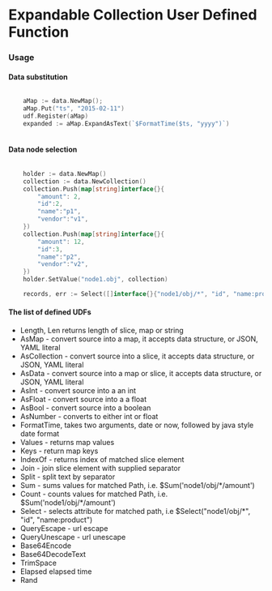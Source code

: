 # Expandable Collection User Defined Function

### Usage


#### Data substitution

```go

    aMap := data.NewMap();
    aMap.Put("ts", "2015-02-11")
    udf.Register(aMap)
    expanded := aMap.ExpandAsText(`$FormatTime($ts, "yyyy")`)
 
```
#### Data node selection


```go

	holder := data.NewMap()
    collection := data.NewCollection()
    collection.Push(map[string]interface{}{
        "amount": 2,
        "id":2,
        "name":"p1",
        "vendor":"v1",
    })
    collection.Push(map[string]interface{}{
        "amount": 12,
        "id":3,
        "name":"p2",
        "vendor":"v2",
    })
    holder.SetValue("node1.obj", collection)

	records, err := Select([]interface{}{"node1/obj/*", "id", "name:product"}, holder)


```

#### The list of defined UDFs

-  Length, Len returns length of slice, map or string
-  AsMap - convert source into a map, it accepts data structure, or JSON, YAML literal
-  AsCollection - convert source into a slice, it accepts data structure, or JSON, YAML literal
-  AsData - convert source into a map or slice, it accepts data structure, or JSON, YAML literal
-  AsInt - convert source into a an int
-  AsFloat - convert source into a a float
-  AsBool  - convert source into a boolean
-  AsNumber - converts to either int or float
-  FormatTime, takes two arguments, date or now, followed by java style date format
-  Values - returns map values
-  Keys  - return map keys
-  IndexOf - returns index of matched slice element
-  Join - join slice element with supplied separator
-  Split - split text by separator
-  Sum - sums values for matched Path, i.e. $Sum('node1/obj/*/amount')
-  Count - counts values for matched Path, i.e. $Sum('node1/obj/*/amount')
-  Select - selects attribute for matched path, i.e $Select("node1/obj/*", "id", "name:product")
-  QueryEscape - url escape
-  QueryUnescape - url unescape
-  Base64Encode
-  Base64DecodeText
-  TrimSpace
-  Elapsed elapsed time  
-  Rand
